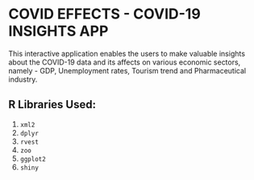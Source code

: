 # COVID EFFECTS - COVID-19 INSIGHTS APP

This interactive application enables the users to make valuable insights about the COVID-19 data and its affects on various economic sectors, namely - GDP, Unemployment rates, Tourism trend and Pharmaceutical industry.

## R Libraries Used:
1. ```xml2```
2. ```dplyr```
3. ```rvest```
4. ```zoo```
5. ```ggplot2```
6. ```shiny```
